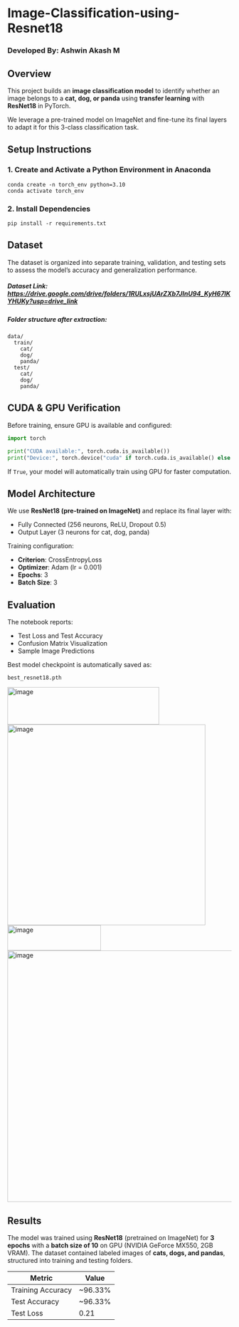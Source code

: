 # Image-Classification-using-Resnet18

### Developed By: Ashwin Akash M

## Overview

This project builds an **image classification model** to identify whether an image belongs to a **cat, dog, or panda** using **transfer learning** with **ResNet18** in PyTorch.

We leverage a pre-trained model on ImageNet and fine-tune its final layers to adapt it for this 3-class classification task.

## Setup Instructions

### 1. Create and Activate a Python Environment in Anaconda
```
conda create -n torch_env python=3.10
conda activate torch_env
```
### 2. Install Dependencies

```
pip install -r requirements.txt
```

## Dataset

The dataset is organized into separate training, validation, and testing sets to assess the model’s accuracy and generalization performance.
##### Dataset Link: https://drive.google.com/drive/folders/1RULxsjUArZXb7JInU94_KyH67lKYHUKy?usp=drive_link
##### Folder structure after extraction:

```
data/
  train/
    cat/
    dog/
    panda/
  test/
    cat/
    dog/
    panda/
```



## CUDA & GPU Verification

Before training, ensure GPU is available and configured:

```python
import torch

print("CUDA available:", torch.cuda.is_available())
print("Device:", torch.device("cuda" if torch.cuda.is_available() else "cpu"))
```

If `True`, your model will automatically train using GPU for faster computation.



## Model Architecture

We use **ResNet18 (pre-trained on ImageNet)** and replace its final layer with:

* Fully Connected (256 neurons, ReLU, Dropout 0.5)
* Output Layer (3 neurons for cat, dog, panda)

Training configuration:

* **Criterion**: CrossEntropyLoss
* **Optimizer**: Adam (lr = 0.001)
* **Epochs**: 3
* **Batch Size**: 3



## Evaluation

The notebook reports:

* Test Loss and Test Accuracy
* Confusion Matrix Visualization
* Sample Image Predictions

Best model checkpoint is automatically saved as:

```
best_resnet18.pth
```
<img width="341" height="84" alt="image" src="https://github.com/user-attachments/assets/a82ec0bb-260a-4905-ba9b-d74eb4ab28f7" /><br>
<img width="445" height="451" alt="image" src="https://github.com/user-attachments/assets/c45d55ab-65bb-424c-85c9-2675da2f35d7" /><br>
<img width="210" height="57" alt="image" src="https://github.com/user-attachments/assets/a2964366-5481-4d45-88d4-5b371a693bdc" /><br>
<img width="779" height="565" alt="image" src="https://github.com/user-attachments/assets/35d60a10-9cd7-4d4f-a01f-9540a0ed3167" />

## Results

The model was trained using **ResNet18** (pretrained on ImageNet) for **3 epochs** with a **batch size of 10** on GPU (NVIDIA GeForce MX550, 2GB VRAM).
The dataset contained labeled images of **cats, dogs, and pandas**, structured into training and testing folders.


| Metric              | Value  |
| ------------------- | ------ |
| Training Accuracy   | ~96.33% |
| Test Accuracy       | ~96.33% |
| Test Loss           | 0.21   |
